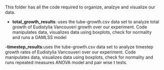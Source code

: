 
This folder has all the code required to organize, analzye and visualize our data.

- **total_growth_results**: uses the tube-growth.csv data set to analyze total growth of Eudistylia Vancouveri growth over our experiment. Code manipulates data, visualizes data using boxplots, check for normality and runs a GAMLSS model

-**timestep_results**:uses the tube-growth.csv data set to analyze timestep growth rates of Eudistylia Vancouveri over our experiment. Code manipulates data, visualizes data using boxplots, check for normality and runs repeated measures ANOVA model and pair wise t tests.
